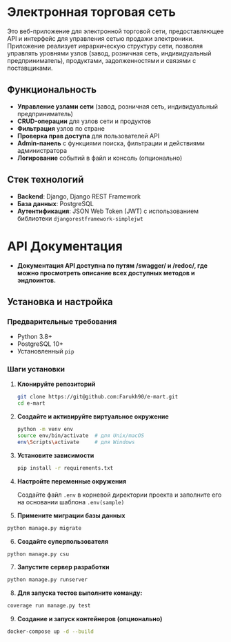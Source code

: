 # Электронная торговая сеть

Это веб-приложение для электронной торговой сети, предоставляющее API и интерфейс для управления сетью продажи электроники. Приложение реализует иерархическую структуру сети, позволяя управлять уровнями узлов (завод, розничная сеть, индивидуальный предприниматель), продуктами, задолженностями и связями с поставщиками.

## Функциональность
- **Управление узлами сети** (завод, розничная сеть, индивидуальный предприниматель)
- **CRUD-операции** для узлов сети и продуктов
- **Фильтрация** узлов по стране
- **Проверка прав доступа** для пользователей API
- **Admin-панель** с функциями поиска, фильтрации и действиями администратора
- **Логирование** событий в файл и консоль (опционально)

## Стек технологий
- **Backend**: Django, Django REST Framework
- **База данных**: PostgreSQL
- **Аутентификация**: JSON Web Token (JWT) с использованием библиотеки `djangorestframework-simplejwt`

# API Документация
- **Документация API доступна по путям /swagger/ и /redoc/, где можно просмотреть описание всех доступных методов и эндпоинтов.**

## Установка и настройка

### Предварительные требования
- Python 3.8+
- PostgreSQL 10+
- Установленный `pip`

### Шаги установки

1. **Клонируйте репозиторий**
    ```bash
    git clone https://git@github.com:Farukh90/e-mart.git
    cd e-mart
    ```

2. **Создайте и активируйте виртуальное окружение**
    ```bash
    python -m venv env
    source env/bin/activate  # для Unix/macOS
    env\Scripts\activate     # для Windows
    ```

3. **Установите зависимости**
    ```bash
    pip install -r requirements.txt
    ```

4. **Настройте переменные окружения**
   
   Создайте файл `.env` в корневой директории проекта и заполните его на основании шаблона `.env(sample)`
   
5. **Примените миграции базы данных**
```bash
python manage.py migrate
```

6. **Создайте суперпользователя**
```bash
python manage.py csu
```
7. **Запустите сервер разработки**
```bash
python manage.py runserver
```
8. **Для запуска тестов выполните команду:**
```bash
coverage run manage.py test
```

9. **Создание и запуск контейнеров (опционально)**
```bash
docker-compose up -d --build
```
